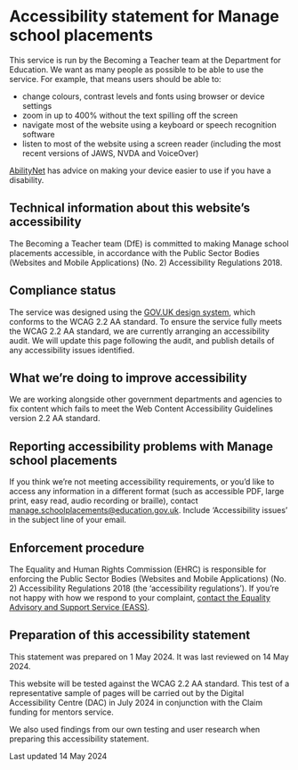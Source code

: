 # Accessibility statement for Manage school placements

This service is run by the Becoming a Teacher team at the Department for Education. We want as many people as possible to be able to use the service. For example, that means users should be able to:

-   change colours, contrast levels and fonts using browser or device settings
-   zoom in up to 400% without the text spilling off the screen
-   navigate most of the website using a keyboard or speech recognition software
-   listen to most of the website using a screen reader (including the most recent versions of JAWS, NVDA and VoiceOver)

[AbilityNet](https://mcmw.abilitynet.org.uk/) has advice on making your device easier to use if you have a disability.

## Technical information about this website’s accessibility

The Becoming a Teacher team (DfE) is committed to making Manage school placements accessible, in accordance with the Public Sector Bodies (Websites and Mobile Applications) (No. 2) Accessibility Regulations 2018.

## Compliance status

The service was designed using the [GOV.UK design system](https://design-system.service.gov.uk/), which conforms to the WCAG 2.2 AA standard. To ensure the service fully meets the WCAG 2.2 AA standard, we are currently arranging an accessibility audit. We will update this page following the audit, and publish details of any accessibility issues identified.

## What we’re doing to improve accessibility

We are working alongside other government departments and agencies to fix content which fails to meet the Web Content Accessibility Guidelines version 2.2 AA standard.

## Reporting accessibility problems with Manage school placements

If you think we’re not meeting accessibility requirements, or you’d like to access any information in a different format (such as accessible PDF, large print, easy read, audio recording or braille), contact [manage.schoolplacements@education.gov.uk](mailto:manage.schoolplacements@education.gov.uk). Include ‘Accessibility issues’ in the subject line of your email.

## Enforcement procedure

The Equality and Human Rights Commission (EHRC) is responsible for enforcing the Public Sector Bodies (Websites and Mobile Applications) (No. 2) Accessibility Regulations 2018 (the ‘accessibility regulations’). If you’re not happy with how we respond to your complaint, [contact the Equality Advisory and Support Service (EASS)](https://www.equalityadvisoryservice.com/).

## Preparation of this accessibility statement

This statement was prepared on 1 May 2024. It was last reviewed on 14 May 2024.

This website will be tested against the WCAG 2.2 AA standard. This test of a representative sample of pages will be carried out by the Digital Accessibility Centre (DAC) in July 2024 in conjunction with the Claim funding for mentors service.

We also used findings from our own testing and user research when preparing this accessibility statement.

Last updated 14 May 2024